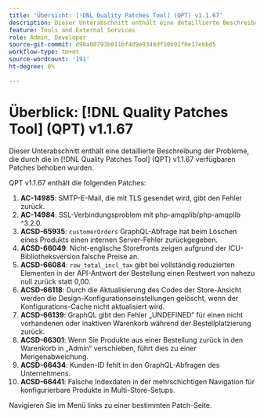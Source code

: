 ```yaml
---
title: 'Übersicht: [!DNL Quality Patches Tool] (QPT) v1.1.67'
description: Dieser Unterabschnitt enthält eine detaillierte Beschreibung der Probleme, die durch die in Version 1.1.67  [!DNL Quality Patches Tool]  Patches behoben wurden.
feature: Tools and External Services
role: Admin, Developer
source-git-commit: d98a00793b011bf4d9e9348df10b91f0e17ebbd5
workflow-type: tm+mt
source-wordcount: '191'
ht-degree: 0%

---
```


# Überblick: [!DNL Quality Patches Tool] (QPT) v1.1.67

Dieser Unterabschnitt enthält eine detaillierte Beschreibung der Probleme, die durch die in [!DNL Quality Patches Tool] (QPT) v1.1.67 verfügbaren Patches behoben wurden.

QPT v1.1.67 enthält die folgenden Patches:
1. **AC-14985**: SMTP-E-Mail, die mit TLS gesendet wird, gibt den Fehler zurück.
1. **AC-14984**: SSL-Verbindungsproblem mit php-amqplib/php-amqplib ^3.2.0.
1. **ACSD-65935**: `customerOrders` GraphQL-Abfrage hat beim Löschen eines Produkts einen internen Server-Fehler zurückgegeben.
1. **ACSD-66049**: Nicht-englische Storefronts zeigen aufgrund der ICU-Bibliotheksversion falsche Preise an.
1. **ACSD-66084**: `row_total_incl_tax` gibt bei vollständig reduzierten Elementen in der API-Antwort der Bestellung einen Restwert von nahezu null zurück statt 0,00.
1. **ACSD-66118**: Durch die Aktualisierung des Codes der Store-Ansicht werden die Design-Konfigurationseinstellungen gelöscht, wenn der Konfigurations-Cache nicht aktualisiert wird.
1. **ACSD-66139**: GraphQL gibt den Fehler „UNDEFINED“ für einen nicht vorhandenen oder inaktiven Warenkorb während der Bestellplatzierung zurück.
1. **ACSD-66301**: Wenn Sie Produkte aus einer Bestellung zurück in den Warenkorb in „Admin“ verschieben, führt dies zu einer Mengenabweichung.
1. **ACSD-66434**: Kunden-ID fehlt in den GraphQL-Abfragen des Unternehmens.
1. **ACSD-66441**: Falsche Indexdaten in der mehrschichtigen Navigation für konfigurierbare Produkte in Multi-Store-Setups.

Navigieren Sie im Menü links zu einer bestimmten Patch-Seite.
